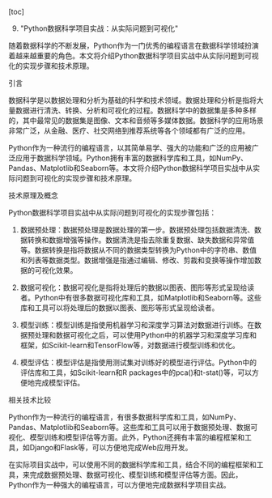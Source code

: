 
[toc]                    
                
                
9. "Python数据科学项目实战：从实际问题到可视化"

随着数据科学的不断发展，Python作为一门优秀的编程语言在数据科学领域扮演着越来越重要的角色。本文将介绍Python数据科学项目实战中从实际问题到可视化的实现步骤和技术原理。

引言

数据科学是以数据处理和分析为基础的科学和技术领域。数据处理和分析是指将大量数据进行清洗、转换、分析和可视化的过程。数据科学中的数据集是多种多样的，其中最常见的数据集是图像、文本和音频等多媒体数据。数据科学的应用场景非常广泛，从金融、医疗、社交网络到推荐系统等各个领域都有广泛的应用。

Python作为一种流行的编程语言，以其简单易学、强大的功能和广泛的应用被广泛应用于数据科学领域。Python拥有丰富的数据科学库和工具，如NumPy、Pandas、Matplotlib和Seaborn等。本文将介绍Python数据科学项目实战中从实际问题到可视化的实现步骤和技术原理。

技术原理及概念

Python数据科学项目实战中从实际问题到可视化的实现步骤包括：

1. 数据预处理：数据预处理是数据处理的第一步。数据预处理包括数据清洗、数据转换和数据增强等操作。数据清洗是指去除重复数据、缺失数据和异常值等。数据转换是指将数据从不同的数据类型转换为Python中的字符串、数值和列表等数据类型。数据增强是指通过编辑、修改、剪裁和变换等操作增加数据的可视化效果。

2. 数据可视化：数据可视化是指将处理后的数据以图表、图形等形式呈现给读者。Python中有很多数据可视化库和工具，如Matplotlib和Seaborn等。这些库和工具可以将处理后的数据以图表、图形等形式呈现给读者。

3. 模型训练：模型训练是指使用机器学习和深度学习算法对数据进行训练。在数据预处理和数据可视化之后，可以使用Python中的机器学习和深度学习库和框架，如Scikit-learn和TensorFlow等，对数据进行模型训练和优化。

4. 模型评估：模型评估是指使用测试集对训练好的模型进行评估。Python中的评估库和工具，如Scikit-learn和R packages中的pca()和t-stat()等，可以方便地完成模型评估。

相关技术比较

Python作为一种流行的编程语言，有很多数据科学库和工具，如NumPy、Pandas、Matplotlib和Seaborn等。这些库和工具可以用于数据预处理、数据可视化、模型训练和模型评估等方面。此外，Python还拥有丰富的编程框架和工具，如Django和Flask等，可以方便地完成Web应用开发。

在实际项目实战中，可以使用不同的数据科学库和工具，结合不同的编程框架和工具，来完成数据预处理、数据可视化、模型训练和模型评估等方面。因此，Python作为一种强大的编程语言，可以方便地完成数据科学项目实战。

